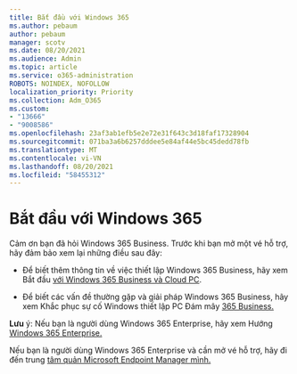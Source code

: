 ```yaml
---
title: Bắt đầu với Windows 365
ms.author: pebaum
author: pebaum
manager: scotv
ms.date: 08/20/2021
ms.audience: Admin
ms.topic: article
ms.service: o365-administration
ROBOTS: NOINDEX, NOFOLLOW
localization_priority: Priority
ms.collection: Adm_O365
ms.custom:
- "13666"
- "9008586"
ms.openlocfilehash: 23af3ab1efb5e2e72e31f643c3d18faf17328904
ms.sourcegitcommit: 071ba3a6b6257dddee5e84af44e5bc45dedd78fb
ms.translationtype: MT
ms.contentlocale: vi-VN
ms.lasthandoff: 08/20/2021
ms.locfileid: "58455312"
---
```

# <a name="getting-started-with-windows-365"></a>Bắt đầu với Windows 365

Cảm ơn bạn đã hỏi Windows 365 Business. Trước khi bạn mở một vé hỗ trợ, hãy đảm bảo xem lại những điều sau đây:

- Để biết thêm thông tin về việc thiết lập Windows 365 Business, hãy xem Bắt đầu [với Windows 365 Business và Cloud PC](https://docs.microsoft.com/microsoft-365/admin/setup/get-started-windows-365-business).

- Để biết các vấn đề thường gặp và giải pháp Windows 365 Business, hãy xem Khắc phục sự cố Windows thiết lập PC Đám mây [365 Business.](https://docs.microsoft.com/microsoft-365/admin/setup/troubleshoot-windows-365-business)

**Lưu** ý: Nếu bạn là người dùng Windows 365 Enterprise, hãy xem Hướng [Windows 365 Enterprise.](https://docs.microsoft.com/windows-365/)

Nếu bạn là người dùng Windows 365 Enterprise và cần mở vé hỗ trợ, hãy đi đến trung [tâm quản Microsoft Endpoint Manager mình.](https://endpoint.microsoft.com/)
